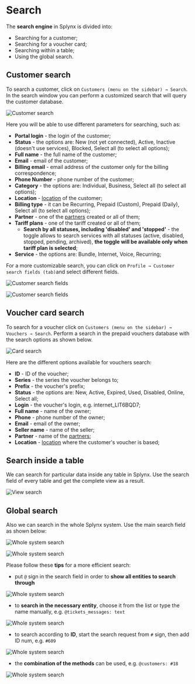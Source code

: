 Search
==========

The **search engine** in Splynx is divided into:

* Searching for a customer;
* Searching for a voucher card;
* Searching within a table;
* Using the global search.


## Customer search

To search a customer, click on `Customers (menu on the sidebar) → Search`. In the search window you can perform a customized search that will query the customer database.

![Customer search](customer_search.png)

Here you will be able to use different parameters for searching, such as:

* **Portal login** - the login of the customer;
* **Status** - the options are: New (not yet connected), Active, Inactive (doesn't use services), Blocked, Select all (to select all options);
* **Full name** - the full name of the customer;
* **Email** - email of the customer;
* **Billing email** - email address of the customer only for the billing correspondence;
* **Phone Number** - phone number of the customer;
* **Category** - the options are: Individual,  Business, Select all (to select all options);
* **Location** - [location](administration/main/locations/locations.md) of the customer;
* **Billing type** - it can be Recurring, Prepaid (Custom), Prepaid (Daily), Select all (to select all options);
* **Partner** - one of the [partners](administration/main/partners/partners.md) created or all of them;
* **Tariff plans** - one of the tariff created or all of them;
  * **Search by all statuses, including 'disabled' and 'stopped'** - the toggle allows to search services with all statuses (active, disabled, stopped, pending, archived), **the toggle will be available only when tariff plan is selected**;
* **Service** - the options are: Bundle, Internet, Voice, Recurring;

For a more customizable search, you can click on `Profile → Customer search fields (tab)`and select different fields.

![Customer search fields](customer_search_fields0.png)

![Customer search fields](customer_search_fields.png)


## Voucher card search

To search for a voucher click on `Customers (menu on the sidebar) → Vouchers → Search`. Perform a search in the prepaid vouchers database with the search options as shown below.

![Card search](card_search.png)

Here are the different options available for vouchers search:

* **ID** - ID of the voucher;
* **Series** - the series the voucher belongs to;
* **Prefix** - the voucher's prefix;
* **Status** -  the options are: New, Active, Expired, Used, Disabled, Online, Select all;
* **Login** - the voucher's login, e.g. internet_LlT6BQD7;
* **Full name** - name of the owner;
* **Phone** - phone number of the owner;
* **Email** - email of the owner;
* **Seller name** - name of the seller;
* **Partner** - name of the [partners](administration/main/partners/partners.md);
* **Location** - [location](administration/main/locations/locations.md) where the customer's voucher is based;


## Search inside a table

We can search for particular data inside any table in Splynx. Use the search field of every table and get the complete view as a result.

![View search](view_search.png)


## Global search

Also we can search in the whole Splynx system. Use the main search field as shown below:

![Whole system search](whole_system_search0.png)

![Whole system search](whole_system_search.png)

Please follow these **tips** for a more efficient search:

- put `@` sign in the search field in order to **show all entities to search through**

![Whole system search](whole_system_search1.png)

- to **search in the necessary entity**, choose it from the list or type the name manually, e.g. `@tickets_messages: text`

![Whole system search](whole_system_search2.png)

- to search according to **ID**, start the search request from `#` sign, then add ID num, e.g. `#609`

![Whole system search](whole_system_search3.png)

- the **combination of the methods** can be used, e.g. `@customers: #18`

![Whole system search](whole_system_search4.png)
